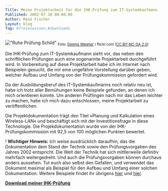 ```yaml
---
Title: Meine Projektarbeit für die IHK-Prüfung zum IT-Systemkaufmann
Published: 2002-07-10 00:00:00
Author: René Fischer
Layout: blog
Tag: #freieswissen,#downloads
---
```

!["Ruhe Prüfung Schild"](2002-07-10-21-29-59.jpg)
<sub>Foto: [Dennis Wegner](https://www.flickr.com/photos/der_dennis/) / flickr.com ([CC BY-NC-SA 2.0](https://creativecommons.org/licenses/by-nc-sa/2.0/))</sub>

Die IHK-Prüfung zum IT-Systemkaufmann sieht vor, das neben den schriftlichen Prüfungen auch eine sogenannte Projektarbeit durchgeführt wird. In Vorbereitung auf diese Projektarbeit habe ich im Internet nach Beispielen gesucht, die mir eine ungefähre Vorstellung darüber geben, welcher Aufbau und Umfang von der Prüfungskommission gefordert wird.

Da der Ausbildungsberuf des IT-Systemkaufmanns noch relativ neu ist, habe ich trotz aller Bemühungen keine Beispiele gefunden, an denen ich mich orientieren konnte. Um anderen Prüflingen nach mir das Leben leichter zu machen, habe ich mich dazu entschlossen, meine Projektarbeit zu veröffentlichen.

Die Projektdokumentation trägt den Titel »Planung und Kalkulation eines Wireless-LAN« und beschäftigt sich mit der Investitionsfrage in diese Technologie. Die Projekdokumentation wurde von der IHK-Prüfungskommission mit 92,5 von 100 möglichen Punkten bewertet.

! **Wichtiger Hinweis:** Ich weise ausdrücklich daraufhin, das die Dokumentation dem Stand der Technik sowie den Prüfungsvorgaben des Jahres 2002 entspricht. Die Welt der Technik hat sich mittlerweile definitiv mehrfach weitergedreht. Und auch die Prüfungsvorgaben können durchaus anders aussehen. Tut euch also selbst den Gefallen, und verwendet das Dokument maximal als Beispiel für den Aufbau und Umfang einer solchen Dokumentation. Weitere Beispiele findet ihr übrigens [hier](http://it-infothek.de/privat/projekt.html) und [hier](http://www.begga.de/download/projekte/?job=it-sk).

**[Download meiner IHK-Prüfung](/media/downloads/projektarbeit-fuer-die-ihk-pruefung-zum-it-systemkaufmann/projektarbeit_it-systemkaufmann_2002.pdf)**
